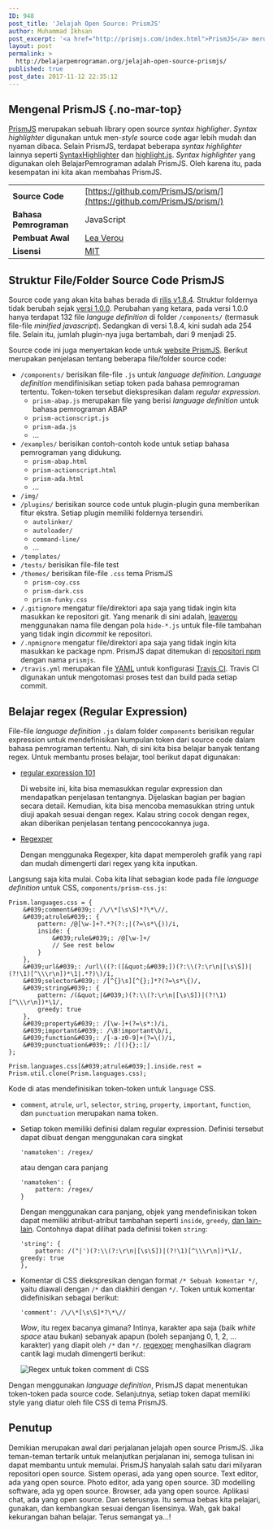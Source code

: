 ```yaml
---
ID: 948
post_title: 'Jelajah Open Source: PrismJS'
author: Muhammad Ikhsan
post_excerpt: '<a href="http://prismjs.com/index.html">PrismJS</a> merupakan sebuah library open source <em>syntax highligher</em>. <em>Syntax highlighter</em> digunakan untuk men-<em>style</em> source code agar lebih mudah dan nyaman dibaca. Selain PrismJS, terdapat beberapa <em>syntax highlighter</em> lainnya seperti <a href="http://alexgorbatchev.com/SyntaxHighlighter/">SyntaxHighlighter</a> dan <a href="https://highlightjs.org/">highlight.js</a>. <em>Syntax highlighter</em> yang digunakan oleh BelajarPemrograman adalah PrismJS. Oleh karena itu, pada kesempatan ini kita akan membahas PrismJS.'
layout: post
permalink: >
  http://belajarpemrograman.org/jelajah-open-source-prismjs/
published: true
post_date: 2017-11-12 22:35:12
---
```

Mengenal PrismJS {.no-mar-top}
------------------------------

[PrismJS](http://prismjs.com/index.html) merupakan sebuah library open source _syntax highligher_. _Syntax highlighter_ digunakan untuk men-*style* source code agar lebih mudah dan nyaman dibaca. Selain PrismJS, terdapat beberapa _syntax highlighter_ lainnya seperti [SyntaxHighlighter](http://alexgorbatchev.com/SyntaxHighlighter/) dan [highlight.js](https://highlightjs.org/). _Syntax highlighter_ yang digunakan oleh BelajarPemrograman adalah PrismJS. Oleh karena itu, pada kesempatan ini kita akan membahas PrismJS.

|                         |                                                                         |
| ----------------------- | ----------------------------------------------------------------------- |
| __Source Code__         | [https://github.com/PrismJS/prism/](https://github.com/PrismJS/prism/)
| __Bahasa Pemrograman__  | JavaScript
| __Pembuat Awal__        | [Lea Verou](http://lea.verou.me/)
| __Lisensi__             | [MIT](https://github.com/PrismJS/prism/blob/gh-pages/LICENSE)

Struktur File/Folder Source Code PrismJS
----------------------------------------

Source code yang akan kita bahas berada di [rilis v1.8.4](https://github.com/PrismJS/prism/releases/tag/v1.8.4). Struktur foldernya tidak berubah sejak [versi 1.0.0](https://github.com/PrismJS/prism/releases/tag/v1.0.0). Perubahan yang ketara, pada versi 1.0.0 hanya terdapat 132 file _languge definition_ di folder `/components/` (termasuk file-file _minified javascript_). Sedangkan di versi 1.8.4, kini sudah ada 254 file. Selain itu, jumlah plugin-nya juga bertambah, dari 9 menjadi 25.

Source code ini juga menyertakan kode untuk [website PrismJS](http://prismjs.com/index.html). Berikut merupakan penjelasan tentang beberapa file/folder source code:

-   `/components/` berisikan file-file `.js` untuk _language definition_. _Language definition_ mendifinisikan setiap token pada bahasa pemrograman tertentu. Token-token tersebut diekspresikan dalam _regular expression_.
    -   `prism-abap.js` merupakan file yang berisi _language definition_ untuk bahasa pemrograman ABAP
    -   `prism-actionscript.js`
    -   `prism-ada.js`
    -   ...
-   `/examples/` berisikan contoh-contoh kode untuk setiap bahasa pemrograman yang didukung.
    -   `prism-abap.html`
    -   `prism-actionscript.html`
    -   `prism-ada.html`
    -   ...
-   `/img/`
-   `/plugins/` berisikan source code untuk plugin-plugin guna memberikan fitur ekstra. Setiap plugin memiliki foldernya tersendiri.
    -   `autolinker/`
    -   `autoloader/`
    -   `command-line/`
    -   ...
-   `/templates/`
-   `/tests/` berisikan file-file test
-   `/themes/` berisikan file-file `.css` tema PrismJS
    -   `prism-coy.css`
    -   `prism-dark.css`
    -   `prism-funky.css`
-   `/.gitignore` mengatur file/direktori apa saja yang tidak ingin kita masukkan ke repositori git. Yang menarik di sini adalah, [leaverou](http://lea.verou.me/) menggunakan nama file dengan pola `hide-*.js` untuk file-file tambahan yang tidak ingin di*commit* ke repositori.
-   `/.npmignore` mengatur file/direktori apa saja yang tidak ingin kita masukkan ke package npm. PrismJS dapat ditemukan di [repositori npm](https://www.npmjs.com/package/prismjs) dengan nama `prismjs`.
-   `/travis.yml` merupakan file [YAML](http://yaml.org/) untuk konfigurasi [Travis CI](https://travis-ci.org/). Travis CI digunakan untuk mengotomasi proses test dan build pada setiap commit.

Belajar regex (Regular Expression)
----------------------------------

File-file _language definition_ `.js` dalam folder `components` berisikan regular expression untuk mendefinisikan kumpulan token dari source code dalam bahasa pemrograman tertentu. Nah, di sini kita bisa belajar banyak tentang regex. Untuk membantu proses belajar, tool berikut dapat digunakan:

-   [regular expression 101](https://regex101.com/)

    Di website ini, kita bisa memasukkan regular expression dan mendapatkan penjelasan tentangnya. Dijelaskan bagian per bagian secara detail. Kemudian, kita bisa mencoba memasukkan string untuk diuji apakah sesuai dengan regex. Kalau string cocok dengan regex, akan diberikan penjelasan tentang pencocokannya juga.

-   [Regexper](https://regexper.com/)

    Dengan menggunaka Regexper, kita dapat memperoleh grafik yang rapi dan mudah dimengerti dari regex yang kita inputkan.

Langsung saja kita mulai. Coba kita lihat sebagian kode pada file _language definition_ untuk CSS, `components/prism-css.js`:

~~~~~~~~~~~~~~~~~~~~~~~~~~~~~~~~~~~~~~~~~~~~~~~~~~~~~~~~~~~~~~~~~~~~~~~~~~ {.language-javascript .line-numbers}
Prism.languages.css = {
	&#039;comment&#039;: /\/\*[\s\S]*?\*\//,
	&#039;atrule&#039;: {
		pattern: /@[\w-]+?.*?(?:;|(?=\s*\{))/i,
		inside: {
			&#039;rule&#039;: /@[\w-]+/
			// See rest below
		}
	},
	&#039;url&#039;: /url\((?:([&quot;&#039;])(?:\\(?:\r\n|[\s\S])|(?!\1)[^\\\r\n])*\1|.*?)\)/i,
	&#039;selector&#039;: /[^{}\s][^{};]*?(?=\s*\{)/,
	&#039;string&#039;: {
		pattern: /(&quot;|&#039;)(?:\\(?:\r\n|[\s\S])|(?!\1)[^\\\r\n])*\1/,
		greedy: true
	},
	&#039;property&#039;: /[\w-]+(?=\s*:)/i,
	&#039;important&#039;: /\B!important\b/i,
	&#039;function&#039;: /[-a-z0-9]+(?=\()/i,
	&#039;punctuation&#039;: /[(){};:]/
};

Prism.languages.css[&#039;atrule&#039;].inside.rest = Prism.util.clone(Prism.languages.css);
~~~~~~~~~~~~~~~~~~~~~~~~~~~~~~~~~~~~~~~~~~~~~~~~~~~~~~~~~~~~~~~~~~~~~~~~~~

Kode di atas mendefinisikan token-token untuk `language` CSS.

-   `comment`, `atrule`, `url`, `selector`, `string`, `property`, `important`, `function`, dan `punctuation` merupakan nama token.
-   Setiap token memiliki definisi dalam regular expression. Definisi tersebut dapat dibuat dengan menggunakan cara singkat

    ```
    'namatoken': /regex/
    ```

    atau dengan cara panjang

    ```
    'namatoken': {
        pattern: /regex/
    }
    ```

    Dengan menggunakan cara panjang, objek yang mendefinisikan token dapat memiliki atribut-atribut tambahan seperti `inside`, `greedy`, [dan lain-lain](http://prismjs.com/extending.html). Contohnya dapat dilihat pada definisi token `string`:

    ```
    'string': {
        pattern: /("|')(?:\\(?:\r\n|[\s\S])|(?!\1)[^\\\r\n])*\1/,
	greedy: true
    },
    ```

-   Komentar di CSS diekspresikan dengan format `/* Sebuah komentar */`, yaitu diawali dengan `/*` dan diakhiri dengan `*/`. Token untuk komentar didefinisikan sebagai berikut:

    ```
    'comment': /\/\*[\s\S]*?\*\//
    ```

    *Wow*, itu regex bacanya gimana? Intinya, karakter apa saja (baik _white space_ atau bukan) sebanyak apapun (boleh sepanjang 0, 1, 2, ... karakter) yang diapit oleh `/*` dan `*/`. [regexper](https://regexper.com/#%2F%5C%2F%5C*%5B%5Cs%5CS%5D*%3F%5C*%5C%2F%2F) menghasilkan diagram cantik lagi mudah dimengerti berikut:

    ![Regex untuk token comment di CSS](http://belajarpemrograman.org/wp-content/uploads/2017/11/regex-css-comment.png)


Dengan menggunakan _language definition_, PrismJS dapat menentukan token-token pada source code. Selanjutnya, setiap token dapat memiliki style yang diatur oleh file CSS di tema PrismJS.

Penutup
-------

Demikian merupakan awal dari perjalanan jelajah open source PrismJS. Jika teman-teman tertarik untuk melanjutkan perjalanan ini, semoga tulisan ini dapat membantu untuk memulai. PrismJS hanyalah salah satu dari milyaran repositori open source. Sistem operasi, ada yang open source. Text editor, ada yang open source. Photo editor, ada yang open source. 3D modelling software, ada yg open source. Browser, ada yang open source. Aplikasi chat, ada yang open source. Dan seterusnya. Itu semua bebas kita pelajari, gunakan, dan kembangkan sesuai dengan lisensinya. Wah, gak bakal kekurangan bahan belajar. Terus semangat ya...!